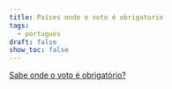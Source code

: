 ```yaml
---
title: Países onde o voto é obrigatorio
tags:
  - portugues
draft: false
show_toc: false
---
```

[Sabe onde o voto é obrigatório?](https://youtube.com/shorts/mNLquT1AFKA?si=gaU1cz_IszY_PG6S)